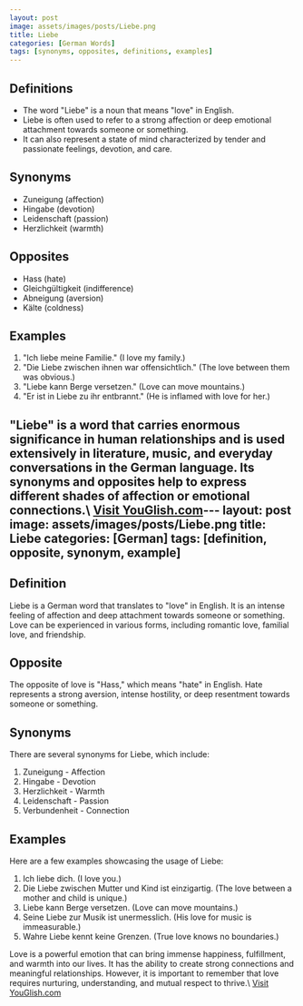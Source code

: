 ```yaml
---
layout: post
image: assets/images/posts/Liebe.png
title: Liebe
categories: [German Words]
tags: [synonyms, opposites, definitions, examples]
---
```


## Definitions

- The word "Liebe" is a noun that means "love" in English.
- Liebe is often used to refer to a strong affection or deep emotional attachment towards someone or something. 
- It can also represent a state of mind characterized by tender and passionate feelings, devotion, and care.

## Synonyms

- Zuneigung (affection)
- Hingabe (devotion)
- Leidenschaft (passion)
- Herzlichkeit (warmth)

## Opposites

- Hass (hate)
- Gleichgültigkeit (indifference)
- Abneigung (aversion)
- Kälte (coldness)

## Examples

1. "Ich liebe meine Familie." (I love my family.)
2. "Die Liebe zwischen ihnen war offensichtlich." (The love between them was obvious.)
3. "Liebe kann Berge versetzen." (Love can move mountains.)
4. "Er ist in Liebe zu ihr entbrannt." (He is inflamed with love for her.)

"Liebe" is a word that carries enormous significance in human relationships and is used extensively in literature, music, and everyday conversations in the German language. Its synonyms and opposites help to express different shades of affection or emotional connections.\ <a id="yg-widget-0" class="youglish-widget" data-query="Liebe" data-lang="german" data-components="8412" data-auto-start="0" data-bkg-color="theme_light" data-title="How%20to%20pronounce%20Liebe%20in%20German"  rel="nofollow" href="https://youglish.com">Visit YouGlish.com</a><script async src="https://youglish.com/public/emb/widget.js" charset="utf-8"></script>---
layout: post
image: assets/images/posts/Liebe.png
title: Liebe
categories: [German]
tags: [definition, opposite, synonym, example]
---

## Definition
Liebe is a German word that translates to "love" in English. It is an intense feeling of affection and deep attachment towards someone or something. Love can be experienced in various forms, including romantic love, familial love, and friendship.

## Opposite
The opposite of love is "Hass," which means "hate" in English. Hate represents a strong aversion, intense hostility, or deep resentment towards someone or something.

## Synonyms
There are several synonyms for Liebe, which include:

1. Zuneigung - Affection
2. Hingabe - Devotion
3. Herzlichkeit - Warmth
4. Leidenschaft - Passion
5. Verbundenheit - Connection

## Examples
Here are a few examples showcasing the usage of Liebe:

1. Ich liebe dich. (I love you.)
2. Die Liebe zwischen Mutter und Kind ist einzigartig. (The love between a mother and child is unique.)
3. Liebe kann Berge versetzen. (Love can move mountains.)
4. Seine Liebe zur Musik ist unermesslich. (His love for music is immeasurable.)
5. Wahre Liebe kennt keine Grenzen. (True love knows no boundaries.)

Love is a powerful emotion that can bring immense happiness, fulfillment, and warmth into our lives. It has the ability to create strong connections and meaningful relationships. However, it is important to remember that love requires nurturing, understanding, and mutual respect to thrive.\ <a id="yg-widget-0" class="youglish-widget" data-query="Liebe" data-lang="german" data-components="8412" data-auto-start="0" data-bkg-color="theme_light" data-title="How%20to%20pronounce%20Liebe%20in%20German"  rel="nofollow" href="https://youglish.com">Visit YouGlish.com</a><script async src="https://youglish.com/public/emb/widget.js" charset="utf-8"></script>